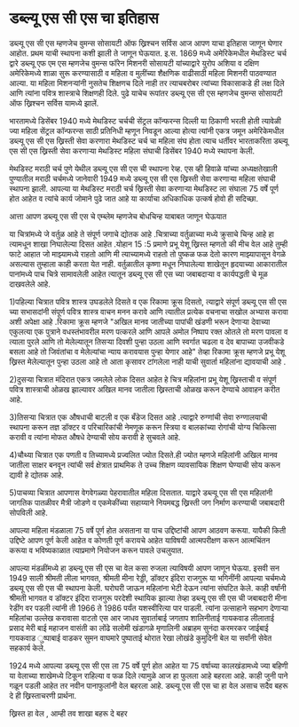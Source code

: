                     
#  डब्ल्यू एस सी एस चा इतिहास

डब्ल्यू एस सी एस म्हणजेच वुमन्स सोसायटी ऑफ ख्रिश्चन सर्विस 
आज आपण याचा इतिहास जाणून घेणार आहोत. प्रथम याची स्थापना कशी झाली ते जाणून घेऊयात. इ.स. 1869 मध्ये अमेरिकेमधील मेथडिस्ट चर्च द्वारे   डब्ल्यू एफ एम एस म्हणजेच वुमन्स फॉरेन मिशनरी सोसायटी यांच्याद्वारे युरोप अशिया व दक्षिण अमेरिकेमध्ये शाळा सुरू करण्यासाठी व महिला व मुलींच्या शैक्षणिक वाढीसाठी महिला मिशनरी पाठवण्यात आल्या. या महिला मिशनऱ्यांनी नुसतेच शिक्षणच दिले नाही तर त्याचबरोबर त्यांच्या विकासाकडे ही लक्ष दिले आणि त्यांना पवित्र शास्त्राचे शिक्षणही दिले. पुढे याचेच रूपांतर डब्ल्यू एस सी एस म्हणजेच वुमन्स सोसायटी ऑफ ख्रिश्चन सर्विस यामध्ये झालें.

भारतामध्ये डिसेंबर 1940 मध्ये  मेथडिस्ट चर्चची सेंट्रल कॉन्फरन्स दिल्ली या ठिकाणी भरली होती त्यावेळी ज्या महिला सेंट्रल कॉन्फरन्स साठी प्रतिनिधी म्हणून निवडून आल्या होत्या त्यांनी एकत्र जमून अमेरिकेमधील डब्ल्यू एस सी एस ख्रिस्ती सेवा करणारा मेथडिस्ट चर्च चा महिला संघ होता त्याच धर्तीवर भारताकरिता डब्ल्यू एस सी एस ख्रिस्ती सेवा करणाऱ्या मेथडिस्ट महिला संघाची डिसेंबर 1940 मध्ये स्थापना केली.

मेथडिस्ट मराठी चर्च पुणे येथील डब्ल्यू एस सी एस ची स्थापना
रेव्ह. एस व्ही हिवाळे यांच्या अध्यक्षतेखाली पुण्यातील मराठी चर्चमध्ये जानेवारी 1949 मध्ये डब्ल्यू एस सी एस ख्रिस्ती सेवा करणाऱ्या महिला संघाची स्थापना झाली. आपल्या या मेथडिस्ट मराठी चर्च ख्रिस्ती सेवा करणाऱ्या मेथडिस्ट ला संघाला 75 वर्षे पूर्ण होत आहेत व त्यांचे कार्य जोमाने पुढे जात आहे या कार्याचा अधिकाधिक उत्कर्ष होवो ही सदिच्छा.

आत्ता आपण डब्ल्यू एस सी एस चे एम्ब्लेम म्हणजेच बोधचिन्ह याबाबत जाणून घेऊयात 

या चित्रांमध्ये जे वर्तुळ आहे ते संपूर्ण जगाचे द्योतक आहे .चित्राच्या वर्तुळाच्या मध्ये क्रुसाचे चिन्ह आहे हा त्यामधून शाखा निघालेल्या दिसत आहेत .योहान 15 :5 प्रमाणे प्रभू येशू ख्रिस्त म्हणतो की मीच वेल आहे तुम्ही फाटे आहात जो माझ्यामध्ये राहतो आणि मी त्याच्यामध्ये राहतो तो पुष्कळ फळ देतो कारण माझ्यापासून वेगळे असल्यास तुम्हाला काही करता येत नाही. 
वर्तुळातील कृष्णा मधून निघालेल्या शाखेतून  हृदयाच्या आकारातील पानांमध्ये पाच चित्रे सामावलेली आहेत त्यातून डब्ल्यू एस सी एस च्या जबाबदाऱ्या व कार्यपद्धती चे मूळ दाखवलेले आहे.

1)पहिल्या चित्रात पवित्र शास्त्र उघडलेले दिसते व एक रिकामा क्रूस दिसतो, त्याद्वारे संपूर्ण डब्ल्यू एस सी एस च्या सभासदांनी संपूर्ण पवित्र शास्त्र वाचन मनन करावे आणि त्यातील प्रत्येक वचनाचा सखोल अभ्यास करावा अशी अपेक्षा आहे .रिकामा क्रूस म्हणजे "अखिल मानव जातीच्या पापांची खंडणी भरून देणाऱ्या देवाच्या एकुलत्या एक पुत्राने वधस्तंभावरील मरण पत्करले आणि आपले अमोल निष्पाप रक्त ओतले तो मरण पावला व त्याला पुरले आणि तो मेलेल्यातून तिसऱ्या दिवशी पुन्हा उठला आणि स्वर्गात चढला व देव बापाच्या उजवीकडे बसला आहे तो जिवंतांचा व मेलेल्यांचा न्याय करावयास पुन्हा येणार आहे" तेव्हा रिकामा क्रूस म्हणजे प्रभू येशू ख्रिस्त मेलेल्यातून पुन्हा उठला आहे तो आता कृसावर टांगलेला नाही याची  सुवार्ता महिलांना द्यावयाची आहे .

2)दुसऱ्या चित्रात मंदिरात एकत्र जमलेले लोक दिसत आहेत हे चित्र महिलांना प्रभू येशू ख्रिस्ताची व संपूर्ण पवित्र शास्त्राची ओळख झाल्यावर अखिल मानव जातीला ख्रिस्ताची ओळख करून देण्याचे आवाहन करीत आहे. 

3)तिसऱ्या चित्रात एक औषधाची बाटली व एक बँडेज दिसत आहे .त्याद्वारे रुग्णांची सेवा रुग्णालयाची स्थापना करून तज्ञ डॉक्टर व परिचारिकांची नेमणूक करून स्त्रिया व बालकांच्या रोगांची योग्य चिकित्सा करावी व त्यांना मोफत औषधे देण्याची सोय करावी हे सुचवले आहे.

4)चौथ्या चित्रात एक पणती व तिच्यामध्ये प्रज्वलित ज्योत दिसते.ही ज्योत म्हणजे महिलांनी अखिल मानव जातीला साक्षर बनवून त्यांची सर्व क्षेत्रात प्राथमिक ते उच्च शिक्षण व्यावसायिक शिक्षण घेण्याची सोय करून द्यावी हे द्योतक आहे. 

5)पाचव्या चित्रात आपणास वेगवेगळ्या पेहरावातील महिला दिसतात. याद्वारे डब्ल्यू एस सी एस महिलांनी जागतिक पातळीवर मैत्री जोडणे व एकमेकींच्या सहाय्याने नियमबद्ध ख्रिस्ती जग निर्माण करण्याची जबाबदारी सोपविली आहे. 

आपल्या महिला मंडळाला 75 वर्षे पूर्ण होत असताना या पाच उद्दिष्टांची आपण आठवण करूया. यापैकी किती उद्दिष्टे आपण पूर्ण केली आहेत व कोणती पूर्ण करायचे आहेत याविषयी आत्मपरीक्षण करून आत्मचिंतन करूया व भविष्यकाळात त्याप्रमाणे नियोजन करून पावले उचलुयात. 

आपल्या मंडळींमध्ये हा डब्ल्यू एस सी एस चा वेल कसा रुजला त्याविषयी आपण जाणून घेऊया. इसवी सन 1949 साली श्रीमती लीला भागवत, श्रीमती मीना रेड्डी, डॉक्टर इंदिरा राजगुरू या भगिनींनी आपल्या चर्चमध्ये डब्ल्यू एस सी एस ची स्थापना केली. घरोघरी जाऊन महिलांना भेटी देऊन त्यांना संघटित केले. काही वर्षांनी श्रीमती भागवत व डॉक्टर इंदिरा राजगुरू परदेशी स्थायिक झाल्या तेव्हा डब्ल्यू एस सी एस ची जबाबदारी मीना रेडींग वर पडली त्यांनी ती 1966 ते 1986 पर्यंत यशस्वीरित्या पार पाडली. त्यांना उत्साहाने सहभाग देणाऱ्या महिलांचा उल्लेख करावासा वाटतो एस आर जाधव सुवार्ताबाई जगताप शालिनीताई गायकवाड लीलाताई प्रसाद मेरी बाई महाजन वासंती का लोंढे सलोमी खंडागळे मृणालिनी अब्राहम सुनंदा करमरकर जाईबाई गायकवाड ुष्‍पाबाई वाडकर सुमन वाघमारे पुष्पाताई थोरात रेखा लोखंडे कुमुदिनी बेल या सर्वांनी सेवेत सहकार्य केले. 

1924 मध्ये आपल्या डब्ल्यू एस सी एस ला 75 वर्षे पूर्ण होत आहेत या 75 वर्षाच्या कालखंडामध्ये ज्या बहिणी  या वेलाच्या शाखेमध्ये टिकून राहिल्या व फळ दिले त्यामुळे आज हा फुलला आहे बहरला आहे. काही जुनी पाने गळून पडली आहेत तर नवीन पानाफुलांनी वेल बहरला आहे.  डब्ल्यू एस सी एस चा हा वेल असाच सदैव बहरू दे ही ख्रिस्ताचरणी प्रार्थना. 

ख्रिस्त हा वेल , आम्ही तव शाखा
बहरू दे बहर